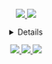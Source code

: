 <p align="center">
  <a href="https://github.com/siddigo">
    <img src="http://github-profile-summary-cards.vercel.app/api/cards/profile-details?username=siddigo&theme=discord_old_blurple" />
  </a>
  <a href="https://github.com/siddigo">
    <img src="https://github-readme-streak-stats.herokuapp.com/?user=siddigo&hide_border=true&card_width=699&theme=discord_old_blurple" />
  </a>
  <details align="center">
    <a href="https://github.com/siddigo">
      <img src="https://github-readme-stats.vercel.app/api/top-langs/?username=siddigo&hide_border=true&card_width=699&theme=discord_old_blurple" />
    </a>
  </details>

</p>
<p align="center">
  <a href="https://www.linkedin.com/in/sidnei-rodrigo-dos-santos-aa5835161">
    <img src="https://img.shields.io/badge/LinkedIn-0077B5?style=for-the-badge&logo=linkedin&logoColor=white">
  </a>
  <a href="https://discord.com/channels/@siddigo/">
    <img src="https://img.shields.io/badge/Discord-7289DA?style=for-the-badge&logo=discord&logoColor=white">
  </a>
  <a href="https://www.instagram.com/sidnei.rds/">
    <img src="https://img.shields.io/badge/-Instagram-%23E4405F?style=for-the-badge&logo=instagram&logoColor=white">
  </a>
</p>
